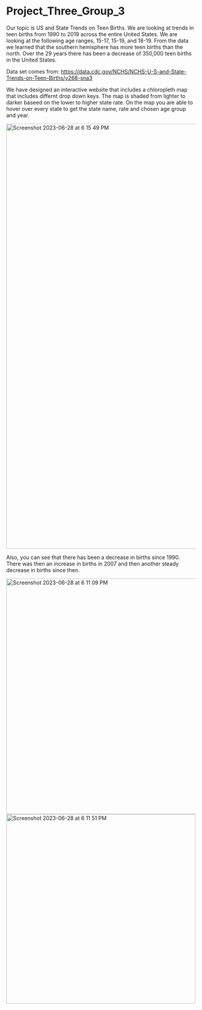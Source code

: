 # Project_Three_Group_3

Our topic is US and State Trends on Teen Births. We are looking at trends in teen births from 1990 to 2019 across the entire United States. We are looking at the following age ranges, 15-17, 15-19, and 18-19. From the data we learned that the southern hemisphere has more teen births than the north. Over the 29 years there has been a decrease of 350,000 teen births in the United States.

Data set comes from: https://data.cdc.gov/NCHS/NCHS-U-S-and-State-Trends-on-Teen-Births/y268-sna3

We have designed an interactive website that includes a chloropleth map that includes differnt drop down keys. The map is shaded from lighter to darker baseed on the lower to higher state rate. On the map you are able to hover over every state to get the state name, rate and chosen age group and year.  

  <img width="1128" alt="Screenshot 2023-06-28 at 6 15 49 PM" src="https://github.com/jgillas/Project_Three_Group_3/assets/125215083/4ab976fb-5cbd-4c4f-9486-62a3f5752350">

Also, you can see that there has been a decrease in births since 1990. There was then an increase in births in 2007 and then another steady decrease in births since then.

  <img width="625" alt="Screenshot 2023-06-28 at 6 11 09 PM" src="https://github.com/jgillas/Project_Three_Group_3/assets/125215083/8d7b4ff2-8342-4776-b9ea-ad7f95aa132b">

  <img width="503" alt="Screenshot 2023-06-28 at 6 11 51 PM" src="https://github.com/jgillas/Project_Three_Group_3/assets/125215083/08a01e30-1f5e-4c9a-8439-6b80b72cd513">




